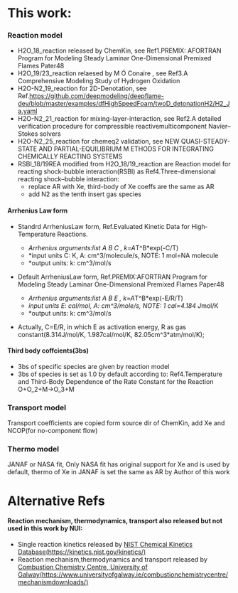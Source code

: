 # This work:

### Reaction model

- H2O_18_reaction released by ChemKin, see Ref1.PREMIX: AFORTRAN Program for Modeling Steady Laminar One-Dimensional Premixed Flames Pater48
- H2O_19/23_reaction relaesed by M Ó Conaire , see Ref3.A Comprehensive Modeling Study of Hydrogen Oxidation
- H2O-N2_19_reaction for 2D-Denotation, see Ref.https://github.com/deepmodeling/deepflame-dev/blob/master/examples/dfHighSpeedFoam/twoD_detonationH2/H2_Ja.yaml
- H2O-N2_21_reaction for mixing-layer-interaction, see Ref2.A detailed verification procedure for compressible reactivemulticomponent Navier–Stokes solvers
- H2O-N2_25_reaction for chemeq2 validation, see NEW QUASI-STEADY-STATE AND PARTIAL-EQUILIBRIUM M ETHODS FOR INTEGRATING CHEMICALLY REACTING SYSTEMS
- RSBI_18/19REA modified from H2O_18/19_reaction are Reaction model for reacting shock-bubble interaction(RSBI) as Ref4.Three-dimensional reacting shock–bubble interaction:
  - replace AR with Xe, third-body of Xe coeffs are the same as AR
  - add N2 as the tenth insert gas species

#### Arrhenius Law form

- Standrd ArrheniusLaw form, Ref.Evaluated Kinetic Data for High‐Temperature Reactions.
  - *Arrhenius arguments:list A B C , k=A*T^B*exp(-C/T)
  - *input units C: K, A: cm^3/molecule/s, NOTE: 1 mol=NA molecule
  - *output units: k: cm^3/mol/s

- Default ArrheniusLaw form, Ref.PREMIX:AFORTRAN Program for Modeling Steady Laminar One-Dimensional Premixed Flames Paper48
  - *Arrhenius arguments:list A B E , k=A*T^B*exp(-E/R/T)
  - *input units E: cal/mol, A: cm^3/mole/s, NOTE: 1 cal=4.184 J*mol/K
  - *output units: k: cm^3/mol/s

- Actually, C=E/R, in which E as activation energy, R as gas constant(8.314J/mol/K, 1.987cal/mol/K, 82.05cm^3*atm/mol/K);

#### Third body coffcients(3bs)

  - 3bs of specific species are given by reaction model
  - 3bs of species is set as 1.0 by default according to:
      Ref4.Temperature and Third-Body Dependence of the Rate Constant for the Reaction O+O_2+M->O_3+M

### Transport model

Transport coefficients are copied form source dir of ChemKin, add Xe and NCOP(for no-component flow)

### Thermo model

JANAF or NASA fit, Only NASA fit has original support for Xe and is used by default, thermo of Xe in JANAF is set the same as AR by Author of this work

# Alternative Refs

#### Reaction mechanism, thermodynamics, transport also released but not used in this work by NUI:

- Single reaction kinetics released by [NIST Chemical Kinetics Database(https://kinetics.nist.gov/kinetics/)](https://kinetics.nist.gov/kinetics/)
- Reaction mechanism,thermodynamics and transport released by [Combustion Chemistry Centre, University of Galway(https://www.universityofgalway.ie/combustionchemistrycentre/mechanismdownloads/)](https://www.universityofgalway.ie/combustionchemistrycentre/mechanismdownloads/)